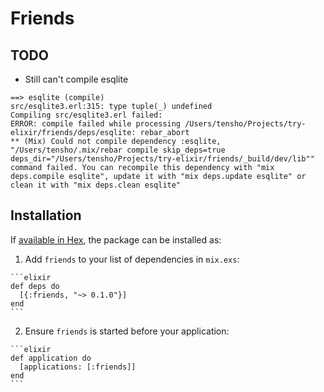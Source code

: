 # Friends

## TODO

* Still can't compile esqlite

```
==> esqlite (compile)
src/esqlite3.erl:315: type tuple(_) undefined
Compiling src/esqlite3.erl failed:
ERROR: compile failed while processing /Users/tensho/Projects/try-elixir/friends/deps/esqlite: rebar_abort
** (Mix) Could not compile dependency :esqlite, "/Users/tensho/.mix/rebar compile skip_deps=true deps_dir="/Users/tensho/Projects/try-elixir/friends/_build/dev/lib"" command failed. You can recompile this dependency with "mix deps.compile esqlite", update it with "mix deps.update esqlite" or clean it with "mix deps.clean esqlite"
```

## Installation

If [available in Hex](https://hex.pm/docs/publish), the package can be installed as:

  1. Add `friends` to your list of dependencies in `mix.exs`:

    ```elixir
    def deps do
      [{:friends, "~> 0.1.0"}]
    end
    ```

  2. Ensure `friends` is started before your application:

    ```elixir
    def application do
      [applications: [:friends]]
    end
    ```

